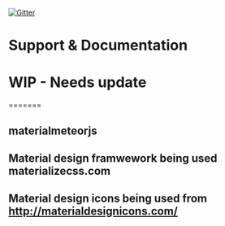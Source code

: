 [![Gitter](https://badges.gitter.im/Join%20Chat.svg)](https://gitter.im/rohanray/materialmeteorjs?utm_source=badge&utm_medium=badge&utm_campaign=pr-badge)


# Support & Documentation
# WIP - Needs update
=======
## materialmeteorjs
## Material design framwework being used materializecss.com 
## Material design icons being used from http://materialdesignicons.com/